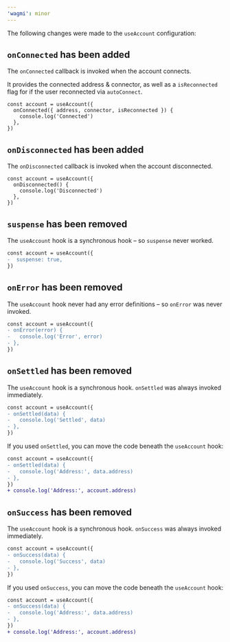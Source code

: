 ```yaml
---
'wagmi': minor
---
```


The following changes were made to the `useAccount` configuration:

## `onConnected` has been added

The `onConnected` callback is invoked when the account connects.

It provides the connected address & connector, as well as a `isReconnected` flag for if the user reconnected via `autoConnect`.

```tsx
const account = useAccount({
  onConnected({ address, connector, isReconnected }) {
    console.log('Connected')
  },
})
```

## `onDisconnected` has been added

The `onDisconnected` callback is invoked when the account disconnected.

```tsx
const account = useAccount({
  onDisconnected() {
    console.log('Disconnected')
  },
})
```

## `suspense` has been removed

The `useAccount` hook is a synchronous hook – so `suspense` never worked.

```diff
const account = useAccount({
-  suspense: true,
})
```

## `onError` has been removed

The `useAccount` hook never had any error definitions – so `onError` was never invoked.

```diff
const account = useAccount({
- onError(error) {
-   console.log('Error', error)
- },
})
```

## `onSettled` has been removed

The `useAccount` hook is a synchronous hook. `onSettled` was always invoked immediately.

```diff
const account = useAccount({
- onSettled(data) {
-   console.log('Settled', data)
- },
})
```

If you used `onSettled`, you can move the code beneath the `useAccount` hook:

```diff
const account = useAccount({
- onSettled(data) {
-   console.log('Address:', data.address)
- },
})
+ console.log('Address:', account.address)
```

## `onSuccess` has been removed

The `useAccount` hook is a synchronous hook. `onSuccess` was always invoked immediately.

```diff
const account = useAccount({
- onSuccess(data) {
-   console.log('Success', data)
- },
})
```

If you used `onSuccess`, you can move the code beneath the `useAccount` hook:

```diff
const account = useAccount({
- onSuccess(data) {
-   console.log('Address:', data.address)
- },
})
+ console.log('Address:', account.address)
```
